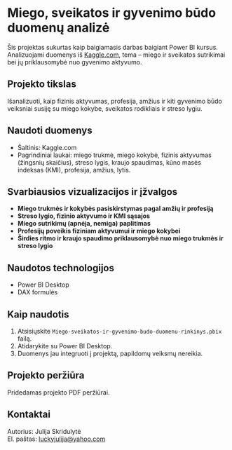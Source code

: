 # Miego, sveikatos ir gyvenimo būdo duomenų analizė

Šis projektas sukurtas kaip baigiamasis darbas baigiant Power BI kursus. Analizuojami duomenys iš [Kaggle.com](https://kaggle.com), tema – miego ir sveikatos sutrikimai bei jų priklausomybė nuo gyvenimo aktyvumo.

## Projekto tikslas

Išanalizuoti, kaip fizinis aktyvumas, profesija, amžius ir kiti gyvenimo būdo veiksniai susiję su miego kokybe, sveikatos rodikliais ir streso lygiu.

## Naudoti duomenys

- Šaltinis: Kaggle.com
- Pagrindiniai laukai: miego trukmė, miego kokybė, fizinis aktyvumas (žingsnių skaičius), streso lygis, kraujo spaudimas, kūno masės indeksas (KMI), profesija, amžius, lytis.

## Svarbiausios vizualizacijos ir įžvalgos

- **Miego trukmės ir kokybės pasiskirstymas pagal amžių ir profesiją**
- **Streso lygio, fizinio aktyvumo ir KMI sąsajos**
- **Miego sutrikimų (apnėja, nemiga) paplitimas**
- **Profesijų poveikis fiziniam aktyvumui ir miego kokybei**
- **Širdies ritmo ir kraujo spaudimo priklausomybė nuo miego trukmės ir streso lygio**

## Naudotos technologijos

- Power BI Desktop
- DAX formulės

## Kaip naudotis

1. Atsisiųskite `Miego-sveikatos-ir-gyvenimo-budo-duomenu-rinkinys.pbix` failą.
2. Atidarykite su Power BI Desktop.
3. Duomenys jau integruoti į projektą, papildomų veiksmų nereikia.

## Projekto peržiūra

Pridedamas projekto PDF peržiūrai.

## Kontaktai

Autorius: Julija Skridulytė  
El. paštas: luckyjulija@yahoo.com
